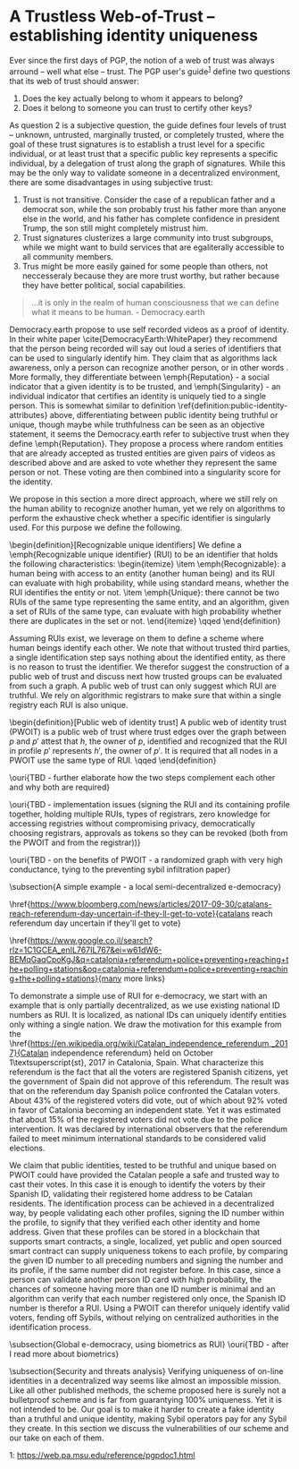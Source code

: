 # A Trustless Web-of-Trust &ndash; establishing identity uniqueness

Ever since the first days of PGP, the notion of a web of trust was always arround &ndash; well what else &ndash; trust. The PGP user's guide<sup>[1](#fn1)</sup> define two questions that its web of trust should answer:
1. Does the key actually belong to whom it appears to belong?
2. Does it belong to someone you can trust to certify other keys?

As question 2 is a subjective question, the guide defines four levels of trust &ndash; unknown, untrusted, marginally trusted, or completely trusted, where the goal of these trust signatures is to establish a trust level for a specific individual, or at least trust that a specific public key represents a specific individual, by a delegation of trust along the graph of signatures. While this may be the only way to validate someone in a decentralized environment, there are some disadvantages in using subjective trust:
1. Trust is not transitive. Consider the case of a republican father and a democrat son, while the son probably trust his father more than anyone else in the world, and his father has complete confidence in president Trump, the son still might completely mistrust him.
2. Trust signatures clusterizes a large community into trust subgroups, while we might want to build services that are egaliterally accessible to all community members.
3. Trus might be more easily gained for some people than others, not neccesseraly because they are more trust worthy, but rather because they have better political, social capabilities.


> ...it is only in the realm of human consciousness that we can define what it means to be human. - Democracy.earth

Democracy.earth propose to use self recorded videos as a proof of identity. In their white paper \cite{DemocracyEarth:WhitePaper} they recommend that the person being recorded will say out loud a series of identifiers that can be used to singularly identify him. They claim that as algorithms lack awareness, only a person can recognize another person, or in other words . More formally, they differentiate between \emph{Reputation} - a social indicator that a given identity is to be trusted, and \emph{Singularity} - an individual indicator that certifies an identity is uniquely tied to a single person. This is somewhat similar to definition \ref{definition:public-identity-attributes} above, differentiating between public identity being truthful or unique, though maybe while truthfulness can be seen as an objective statement, it seems the Democracy.earth refer to subjective trust when they define \emph{Reputation}. They propose a process where random entities that are already accepted as trusted entities are given pairs of videos as described above and are asked to vote whether they represent the same person or not. These voting are then combined into a singularity score for the identity.

We propose in this section a more direct approach, where we still rely on the human ability to recognize another human, yet we rely on algorithms to perform the exhaustive check whether a specific identifier is singularly used. For this purpose we define the following.

\begin{definition}[Recognizable unique identifiers]
We define a \emph{Recognizable unique identifier} (RUI) to be an identifier that holds the following characteristics:
\begin{itemize}
\item \emph{Recognizable}: a human being with access to an entity (another human being) and its RUI can evaluate with high probability, while using standard means, whether the RUI identifies the entity or not.
\item \emph{Unique}: there cannot be two RUIs of the same type representing the same entity, and an algorithm, given a set of RUIs of the same type, can evaluate with high probability whether there are duplicates in the set or not.
\end{itemize}
\qqed
\end{definition}

Assuming RUIs exist, we leverage on them to define a scheme where human beings identify each other. We note that without trusted third parties, a single identification step says nothing about the identified entity, as there is no reason to trust the identifier. We therefor suggest the construction of a public web of trust and discuss next how trusted groups can be evaluated from such a graph. A public web of trust can only suggest which RUI are truthful. We rely on algorithmic registrars to make sure that within a single registry each RUI is also unique.

\begin{definition}[Public web of identity trust]
A public web of identity trust (PWOIT) is a public web of trust where trust edges over the graph between $p$ and $p'$ attest that $h$, the owner of $p$, identified and recognized that the RUI in profile $p'$ represents $h'$, the owner of $p'$. It is required that all nodes in a PWOIT use the same type of RUI.
\qqed
\end{definition}

\ouri{TBD - further elaborate how the two steps complement each other and why both are required}

\ouri{TBD - implementation issues (signing the RUI and its containing profile together, holding multiple RUIs, types of registrars, zero knowledge for accessing registries without compromising privacy, democratically choosing registrars, approvals as tokens so they can be revoked (both from the PWOIT and from the registrar))}

\ouri{TBD - on the benefits of PWOIT - a randomized graph with very high conductance, tying to the preventing sybil infiltration paper}

\subsection{A simple example - a local semi-decentralized e-democracy}

\href{https://www.bloomberg.com/news/articles/2017-09-30/catalans-reach-referendum-day-uncertain-if-they-ll-get-to-vote}{catalans reach referendum day uncertain if they'll get to vote}

\href{https://www.google.co.il/search?rlz=1C1GCEA_enIL767IL767&ei=w61dW6-BEMqGaqCpoKgJ&q=catalonia+referendum+police+preventing+reaching+the+polling+stations&oq=catalonia+referendum+police+preventing+reaching+the+polling+stations}{many more links}

To demonstrate a simple use of RUI for e-democracy, we start with an example that is only partially decentralized, as we use existing national ID numbers as RUI. It is localized, as national IDs can uniquely identify entities only withing a single nation. We draw the motivation for this example from the \href{https://en.wikipedia.org/wiki/Catalan_independence_referendum,_2017}{Catalan independence referendum} held on October 1\textsuperscript{st}, 2017 in Catalonia, Spain. What characterize this referendum is the fact that all the voters are registered Spanish citizens, yet the government of Spain did not approve of this referendum. The result was that on the referendum day Spanish police confronted the Catalan voters. About 43\% of the registered voters did vote, out of which about 92\% voted in favor of Catalonia becoming an independent state. Yet it was estimated that about 15\% of the registered voters did not vote due to the police intervention. It was declared by international observers that the referendum failed to meet minimum international standards to be considered valid elections.

We claim that public identities, tested to be truthful and unique based on PWOIT could have provided the Catalan people a safe and trusted way to cast their votes. In this case it is enough to identify the voters by their Spanish ID, validating their registered home address to be Catalan residents. The identification process can be achieved in a decentralized way, by people validating each other profiles, signing the ID number within the profile, to signify that they verified each other identity and home address. Given that these profiles can be stored in a blockchain that supports smart contracts, a single, localized, yet public and open sourced smart contract can supply uniqueness tokens to each profile, by comparing the given ID number to all preceding numbers and signing the number and its profile, if the same number did not register before. In this case, since a person can validate another person ID card with high probability, the chances of someone having more than one ID number is minimal and an algorithm can verify that each number registered only once, the Spanish ID number is therefor a RUI. Using a PWOIT can therefor uniquely identify valid voters, fending off Sybils, without relying on centralized authorities in the identification process.

\subsection{Global e-democracy, using biometrics as RUI}
\ouri{TBD - after I read more about biometrics}

\subsection{Security and threats analysis}
Verifying uniqueness of on-line identities in a decentralized way seems like almost an impossible mission. Like all other published methods, the scheme proposed here is surely not a bulletproof scheme and is far from guarantying 100\% uniqueness. Yet it is not intended to be. Our goal is to make it harder to create a fake identity than a truthful and unique identity, making Sybil operators pay for any Sybil they create. In this section we discuss the vulnerabilities of our scheme and our take on each of them.

<a name="fn1">1</a>: https://web.pa.msu.edu/reference/pgpdoc1.html
